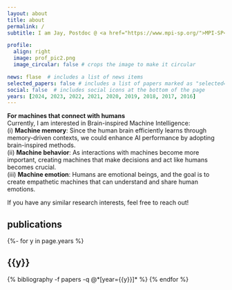 ```yaml
---
layout: about
title: about
permalink: /
subtitle: I am Jay, Postdoc @ <a href="https://www.mpi-sp.org/">MPI-SP</a>

profile:
  align: right
  image: prof_pic2.png
  image_circular: false # crops the image to make it circular

news: flase  # includes a list of news items
selected_papers: false # includes a list of papers marked as "selected={true}"
social: false  # includes social icons at the bottom of the page
years: [2024, 2023, 2022, 2021, 2020, 2019, 2018, 2017, 2016]
---
```

**For machines that connect with humans**  
Currently, I am interested in Brain-inspired Machine Intelligence:  
(i) **Machine memory**: Since the human brain efficiently learns through memory-driven contexts, we could enhance AI performance by adopting brain-inspired methods.  
(ii) **Machine behavior**: As interactions with machines become more important, creating machines that make decisions and act like humans becomes crucial.  
(iii) **Machine emotion**: Humans are emotional beings, and the goal is to create empathetic machines that can understand and share human emotions.  

If you have any similar research interests, feel free to reach out!

<div class="clearfix">
</div>

<div class="publications">
<h2>publications</h2>
{%- for y in page.years %}
  <h2 class="year">{{y}}</h2>
  {% bibliography -f papers -q @*[year={{y}}]* %}
{% endfor %}

</div>
